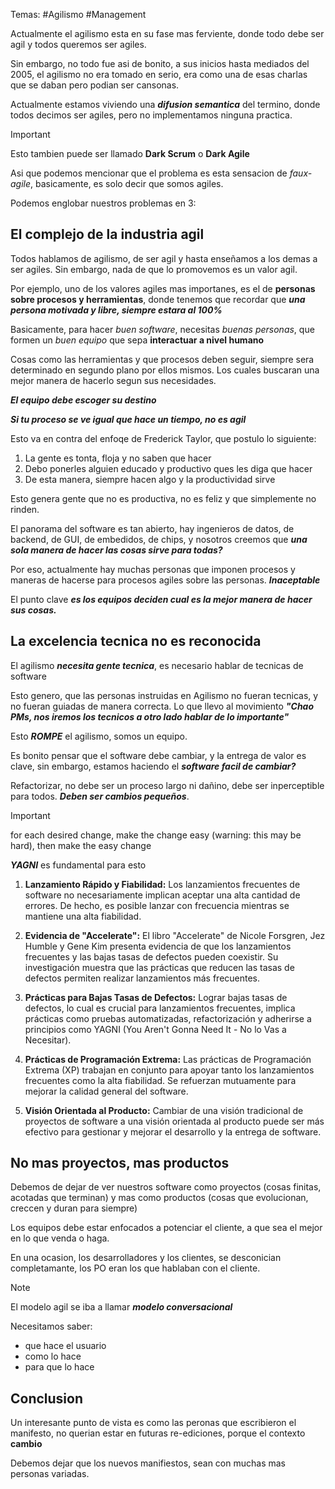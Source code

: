                                                                                                                                                                                                                                                                                                                                                                                                                                                                                                                                                                                                                                                                                                                                                                                                                                                                                                                                                                                                                                                                                                                                                                                                                                                                                                                                                                               Temas: #Agilismo #Management

Actualmente el agilismo esta en su fase mas ferviente, donde todo debe ser agil y todos queremos ser agiles.

Sin embargo, no todo fue asi de bonito, a sus inicios hasta mediados del 2005, el agilismo no era tomado en serio, era como una de esas charlas que se daban pero podian ser cansonas.

Actualmente estamos viviendo una ***difusion semantica*** del termino, donde todos decimos ser agiles, pero no implementamos ninguna practica.

>[!IMPORTANT]
>Esto tambien puede ser llamado **Dark Scrum** o **Dark Agile**

Asi que podemos mencionar que el problema es esta sensacion de *faux-agile*, basicamente, es solo decir que somos agiles.

Podemos englobar nuestros problemas en 3:

## El complejo de la industria agil

Todos hablamos de agilismo, de ser agil y hasta enseñamos a los demas a ser agiles. Sin embargo, nada de que lo promovemos es un valor agil.

Por ejemplo, uno de los valores agiles mas importanes, es el de **personas sobre procesos y herramientas**, donde tenemos que recordar que ***una persona motivada y libre, siempre estara al 100%***

Basicamente, para hacer *buen software*, necesitas *buenas personas*, que formen un *buen equipo* que sepa **interactuar a nivel humano**

Cosas como las herramientas y que procesos deben seguir, siempre sera determinado en segundo plano por ellos mismos. Los cuales buscaran una mejor manera de hacerlo segun sus necesidades.

***El equipo debe escoger su destino***

***Si tu proceso se ve igual que hace un tiempo, no es agil***

Esto va en contra del enfoqe de Frederick Taylor, que postulo lo siguiente:

1. La gente es tonta, floja y no saben que hacer
2. Debo ponerles alguien educado y productivo ques les diga que hacer
3. De esta manera, siempre hacen algo y la productividad sirve

Esto genera gente que no es productiva, no es feliz y que simplemente no rinden.

El panorama del software es tan abierto, hay ingenieros de datos, de backend, de GUI, de embedidos, de chips, y nosotros creemos que ***una sola manera de hacer las cosas sirve para todas?***

Por eso, actualmente hay muchas personas que imponen procesos y maneras de hacerse para procesos agiles sobre las personas. ***Inaceptable***

El punto clave ***es los equipos deciden cual es la mejor manera de hacer sus cosas.***

## La excelencia tecnica no es reconocida

El agilismo ***necesita gente tecnica***, es necesario hablar de tecnicas de software

Esto genero, que las personas instruidas en Agilismo no fueran tecnicas, y no fueran guiadas de manera correcta. Lo que llevo al movimiento ***"Chao PMs, nos iremos los tecnicos a otro lado hablar de lo importante"***

Esto ***ROMPE*** el agilismo, somos un equipo.

Es bonito pensar que el software debe cambiar, y la entrega de valor es clave, sin embargo, estamos haciendo el ***software facil de cambiar?***

Refactorizar, no debe ser un proceso largo ni dañino, debe ser inperceptible para todos. ***Deben ser cambios pequeños***.

>[!IMPORTANT]
>for each desired change, make the change easy (warning: this may be hard), then make the easy change

***YAGNI*** es fundamental para esto

1. **Lanzamiento Rápido y Fiabilidad:** Los lanzamientos frecuentes de software no necesariamente implican aceptar una alta cantidad de errores. De hecho, es posible lanzar con frecuencia mientras se mantiene una alta fiabilidad.

2. **Evidencia de "Accelerate":** El libro "Accelerate" de Nicole Forsgren, Jez Humble y Gene Kim presenta evidencia de que los lanzamientos frecuentes y las bajas tasas de defectos pueden coexistir. Su investigación muestra que las prácticas que reducen las tasas de defectos permiten realizar lanzamientos más frecuentes.

3. **Prácticas para Bajas Tasas de Defectos:** Lograr bajas tasas de defectos, lo cual es crucial para lanzamientos frecuentes, implica prácticas como pruebas automatizadas, refactorización y adherirse a principios como YAGNI (You Aren't Gonna Need It - No lo Vas a Necesitar).

4. **Prácticas de Programación Extrema:** Las prácticas de Programación Extrema (XP) trabajan en conjunto para apoyar tanto los lanzamientos frecuentes como la alta fiabilidad. Se refuerzan mutuamente para mejorar la calidad general del software.

5. **Visión Orientada al Producto:** Cambiar de una visión tradicional de proyectos de software a una visión orientada al producto puede ser más efectivo para gestionar y mejorar el desarrollo y la entrega de software.

## No mas proyectos, mas productos

Debemos de dejar de ver nuestros software como proyectos (cosas finitas, acotadas que terminan) y mas como productos (cosas que evolucionan, creccen y duran para siempre)

Los equipos debe estar enfocados a potenciar el cliente, a que sea el mejor en lo que venda o haga.

En una ocasion, los desarrolladores y los clientes, se desconician completamante, los PO eran los que hablaban con el cliente.

>[!NOTE]
>El modelo agil se iba a llamar ***modelo conversacional***

Necesitamos saber:
- que hace el usuario
- como lo hace 
- para que lo hace

## Conclusion

Un interesante punto de vista es como las peronas que escribieron el manifesto, no querian estar en futuras re-ediciones, porque el contexto **cambio**

Debemos dejar que los nuevos manifiestos, sean con muchas mas personas variadas.

